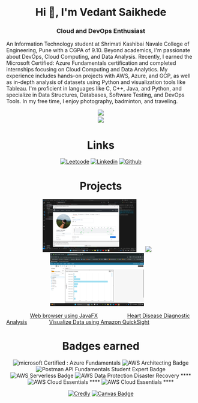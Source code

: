 <h1 align="center">Hi 👋, I'm Vedant Saikhede</h1>
<h3 align="center">Cloud and DevOps Enthusiast</h3>

<p align="justify">
  
An Information Technology student at Shrimati Kashibai Navale College of Engineering, Pune with a CGPA of 9.10. Beyond academics, I'm passionate about DevOps, Cloud Computing, and Data Analysis. Recently, I earned the Microsoft Certified: Azure Fundamentals certification and completed internships focusing on Cloud Computing and Data Analytics. My experience includes hands-on projects with AWS, Azure, and GCP, as well as in-depth analysis of datasets using Python and visualization tools like Tableau. I'm proficient in languages like C, C++, Java, and Python, and specialize in Data Structures, Databases, Software Testing, and DevOps Tools. In my free time, I enjoy photography, badminton, and traveling.
</p>

<p align="center">
  <a href="https://skillicons.dev">
    <img src="https://skillicons.dev/icons?i=c,cpp,java,mysql,aws,gcp,azure,py,linux,css,html,docker,eclipse," />
    <br>
    <img src="https://skillicons.dev/icons?i=git,github,gitlab,js,mongodb,ps,vscode," />
    
  </a>
</p>




<div align="center">
  
# Links

[![Leetcode](https://img.shields.io/badge/Leetcode-black?style=flat&logo=leetcode)](https://leetcode.com/vedant_saikhede/)
[![Linkedin](https://img.shields.io/badge/-LinkedIn-blue?style=flat&logo=Linkedin&logoColor=white)](https://www.linkedin.com/in/vedant-saikhede-a94a2a21b/)
[![Github](https://img.shields.io/badge/-Github-000?style=flat&logo=Github&logoColor=white)](https://github.com/VedantSaikhede)

</div>

  
<div align="center">

# Projects

[<img src="https://github.com/VedantSaikhede/JavaFx_Project/blob/main/Screenshot/Screenshot%20(790).png" width="250">](https://github.com/VedantSaikhede/JavaFx_Project) &nbsp;&nbsp;&nbsp;&nbsp;
[<img src="https://github.com/VedantSaikhede/iNeuron_Internship_Project/blob/main/Screenshot/Screenshot%20(676).png" width="250">](https://github.com/VedantSaikhede/iNeuron_Internship_Project) &nbsp;&nbsp;&nbsp;&nbsp;
[<img src="https://github.com/VedantSaikhede/Visualize_Data_using_Amazon_QuickSight/blob/main/Screenshot/Screenshot%20(776).png" width="250">](https://github.com/VedantSaikhede/Visualize_Data_using_Amazon_QuickSight) &nbsp;&nbsp;&nbsp;&nbsp;
</div>

<p>
   &nbsp;&nbsp;&nbsp;&nbsp;&nbsp;&nbsp;&nbsp;&nbsp;&nbsp;&nbsp;&nbsp;&nbsp;&nbsp;&nbsp;&nbsp;&nbsp;<a href="https://github.com/VedantSaikhede/JavaFx_Project">Web browser using JavaFX</a>
 &nbsp;&nbsp;&nbsp;&nbsp;&nbsp;&nbsp;&nbsp;&nbsp;&nbsp;&nbsp;&nbsp;&nbsp;&nbsp;&nbsp;&nbsp;&nbsp;&nbsp;&nbsp;&nbsp;<a href="https://github.com/VedantSaikhede/iNeuron_Internship_Project">Heart Disease Diagnostic Analysis</a>
  &nbsp;&nbsp;&nbsp;&nbsp;&nbsp;&nbsp;&nbsp;&nbsp;&nbsp;&nbsp;&nbsp;&nbsp;&nbsp;&nbsp;<a href="https://github.com/VedantSaikhede/Visualize_Data_using_Amazon_QuickSight">Visualize Data using Amazon QuickSight</a>
</p>

<div align="center">  
  
# Badges earned 

<img src="https://github.com/VedantSaikhede/VedantSaikhede/assets/112426891/556330bb-30fc-44fb-9a89-45d30e76e7e8" alt="microsoft Certified : Azure Fundamentals" width="100">
<img src="https://github.com/VedantSaikhede/VedantSaikhede/assets/112426891/e04054df-1d93-4f0b-910d-3f013bedbb5f" alt="AWS Architecting Badge" width="100">
<img src="https://github.com/VedantSaikhede/VedantSaikhede/assets/112426891/2e775e1d-eb4b-4843-b951-4e7d9671ff2c" alt="Postman API Fundamentals Student Expert Badge" width="100">
<img src="https://github.com/VedantSaikhede/VedantSaikhede/assets/112426891/eea60e5c-f970-401a-9c03-cdee0dffafc4" alt="AWS Serverless Badge" width="100">
<img src="https://github.com/VedantSaikhede/VedantSaikhede/assets/112426891/42df7606-e8db-400a-b562-bcba1d8fdf20" alt="AWS Data Protection Disaster Recovery ****" width="100">
<img src="https://github.com/VedantSaikhede/VedantSaikhede/assets/112426891/28f1106b-fdae-4bbd-be85-e94122bc6dcb" alt="AWS Cloud Essentials ****" width="100">
<img src="https://github.com/VedantSaikhede/VedantSaikhede/assets/112426891/6b8ab7b8-3757-4639-ba1d-bcf050824ad5" alt="AWS Cloud Essentials ****" width="100">



[![Credly](https://img.shields.io/badge/Credly-FF6B00.svg?style=for-the-badge&logo=Credly&logoColor=white)](https://www.credly.com/users/vedant-saikhede/badges)
[![Canvas Badge](https://img.shields.io/badge/Canvas-E72429.svg?style=for-the-badge&logo=Canvas&logoColor=white)](https://badgr.com/public/assertions/6D9L9FRiQPyDP4mMaRHACA)
</div>



    

    
  















